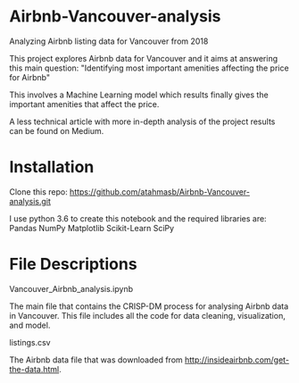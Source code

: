 # Airbnb-Vancouver-analysis
Analyzing Airbnb listing data for Vancouver from 2018

This project explores Airbnb data for Vancouver and it aims at answering this main question: "Identifying most important amenities affecting the price for Airbnb"

This involves a Machine Learning model which results finally gives the important amenities that affect the price.

A less technical article with more in-depth analysis of the project results can be found on Medium.

# Installation
Clone this repo: https://github.com/atahmasb/Airbnb-Vancouver-analysis.git

I use python 3.6 to create this notebook and the required libraries are: Pandas NumPy Matplotlib Scikit-Learn SciPy

# File Descriptions
Vancouver_Airbnb_analysis.ipynb

The main file that contains the CRISP-DM process for analysing Airbnb data in Vancouver. This file includes all the code for data cleaning, visualization, and model.

listings.csv

The Airbnb data file that was downloaded from http://insideairbnb.com/get-the-data.html.
